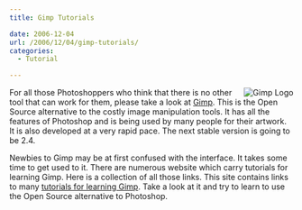 ```yaml
---
title: Gimp Tutorials

date: 2006-12-04
url: /2006/12/04/gimp-tutorials/
categories:
  - Tutorial

---
```

<img align="right" id="image316" alt="Gimp Logo" src="http://www.fslog.com/wp-content/uploads/2006/12/gimp_logo.gif" />For all those Photoshoppers who think that there is no other tool that can work for them, please take a look at [Gimp][1]. This is the Open Source alternative to the costly image manipulation tools. It has all the features of Photoshop and is being used by many people for their artwork. It is also developed at a very rapid pace. The next stable version is going to be 2.4.
  
Newbies to Gimp may be at first confused with the interface. It takes some time to get used to it. There are numerous website which carry tutorials for learning Gimp. Here is a collection of all those links. This site contains links to many [tutorials for learning Gimp][2]. Take a look at it and try to learn to use the Open Source alternative to Photoshop.

 [1]: http://gimp.org
 [2]: http://truehacker.blogspot.com/2006/12/gimp-complete-tutorials.html